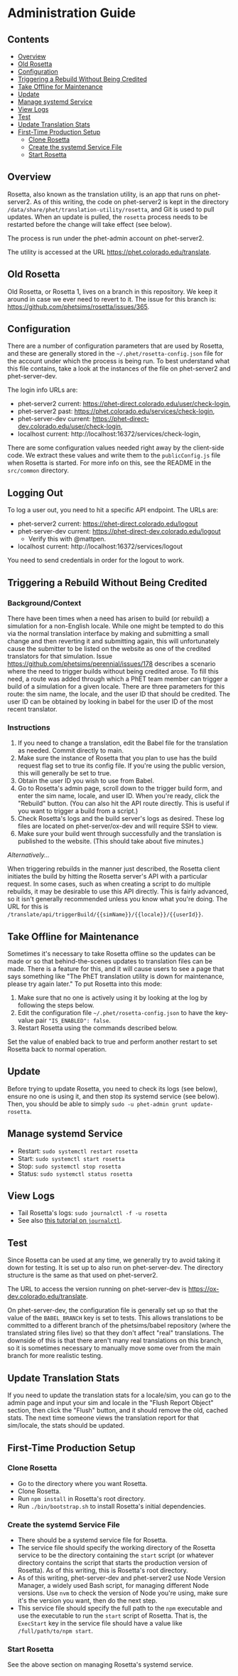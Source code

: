 Administration Guide
====================

Contents
--------

- [Overview](#overview)
- [Old Rosetta](#old-rosetta)
- [Configuration](#configuration)
- [Triggering a Rebuild Without Being Credited](#triggering-a-rebuild-without-being-credited)
- [Take Offline for Maintenance](#take-offline-for-maintenance)
- [Update](#update)
- [Manage systemd Service](#manage-systemd-service)
- [View Logs](#view-logs)
- [Test](#test)
- [Update Translation Stats](#update-translation-stats)
- [First-Time Production Setup](#first-time-production-setup)
  - [Clone Rosetta](#clone-rosetta)
  - [Create the systemd Service File](#create-the-systemd-service-file)
  - [Start Rosetta](#start-rosetta)

Overview
--------

Rosetta, also known as the translation utility, is an app that runs on
phet-server2. As of this writing, the code on phet-server2 is kept in
the directory `/data/share/phet/translation-utility/rosetta`, and Git is
used to pull updates. When an update is pulled, the `rosetta` process
needs to be restarted before the change will take effect (see below).

The process is run under the phet-admin account on phet-server2.

The utility is accessed at the URL https://phet.colorado.edu/translate.

Old Rosetta
-----------

Old Rosetta, or Rosetta 1, lives on a branch in this repository.
We keep it around in case we ever need to revert to it. The issue
for this branch is: https://github.com/phetsims/rosetta/issues/365.

Configuration
-------------

There are a number of configuration parameters that are used by Rosetta,
and these are generally stored in the `~/.phet/rosetta-config.json` file
for the account under which the process is being run. To best understand
what this file contains, take a look at the instances of the file
on phet-server2 and phet-server-dev.

The login info URLs are:

- phet-server2 current: https://phet-direct.colorado.edu/user/check-login,
- phet-server2 past: https://phet.colorado.edu/services/check-login,
- phet-server-dev current: https://phet-direct-dev.colorado.edu/user/check-login,
- localhost current: http://localhost:16372/services/check-login,

There are some configuration values needed right away by the client-side
code. We extract these values and write them to the `publicConfig.js` file
when Rosetta is started. For more info on this, see the README in the
`src/common` directory.

Logging Out
-----------

To log a user out, you need to hit a specific API endpoint. The URLs
are:

- phet-server2 current: https://phet-direct.colorado.edu/logout
- phet-server-dev current: https://phet-direct-dev.colorado.edu/logout
  - Verify this with @mattpen.
- localhost current: http://localhost:16372/services/logout

You need to send credentials in order for the logout to work.

Triggering a Rebuild Without Being Credited
-------------------------------------------

### Background/Context

There have been times when a need has arisen to build (or rebuild) a simulation for a non-English locale. While one
might be tempted to do this via the normal translation interface by making and submitting a small change and then
reverting it and submitting again, this will unfortunately cause the submitter to be listed on the website as one of
the credited translators for that simulation. Issue https://github.com/phetsims/perennial/issues/178 describes a
scenario where the need to trigger builds without being credited arose. To fill this need, a route was added through
which a PhET team member can trigger a build of a simulation for a given locale. There are three parameters for this
route: the sim name, the locale, and the user ID that should be credited. The user ID can be obtained by looking in
babel for the user ID of the most recent translator.

### Instructions

1. If you need to change a translation, edit the Babel file for the translation as needed. Commit directly to main.
2. Make sure the instance of Rosetta that you plan to use has the build request flag set to true its config file. If you're
   using the public version, this will generally be set to true.
3. Obtain the user ID you wish to use from Babel.
4. Go to Rosetta's admin page, scroll down to the trigger build form, and enter the sim name, locale, and user ID. When
   you're ready, click the "Rebuild" button. (You can also hit the API route directly. This is useful if you want to
   trigger a build from a script.)
5. Check Rosetta's logs and the build server's logs as desired. These log files are located on phet-server/ox-dev and
   will require SSH to view.
6. Make sure your build went through successfully and the translation is published to the website. (This should take
   about five minutes.)

_Alternatively..._

When triggering rebuilds in the manner just described, the Rosetta client initiates the build by hitting the Rosetta
server's API with a particular request.  In some cases, such as when creating a script to do multiple rebuilds, it may
be desirable to use this API directly.  This is fairly advanced, so it isn't generally recommended unless you know what
you're doing.  The URL for this is `/translate/api/triggerBuild/{{simName}}/{{locale}}/{{userId}}`.

Take Offline for Maintenance
----------------------------

Sometimes it's necessary to take Rosetta offline so the updates can be
made or so that behind-the-scenes updates to translation files can be
made. There is a feature for this, and it will cause users to see a page
that says something like "The PhET translation utility is down for
maintenance, please try again later." To put Rosetta into this mode:

1. Make sure that no one is actively using it by looking at the log by
   following the steps below.
2. Edit the configuration file `~/.phet/rosetta-config.json` to have the
   key-value pair `"IS_ENABLED": false`.
3. Restart Rosetta using the commands described below.

Set the value of enabled back to true and perform another restart to set
Rosetta back to normal operation.

Update
------

Before trying to update Rosetta, you need to check its logs (see below),
ensure no one is using it, and then stop its systemd service (see
below). Then, you should be able to simply `sudo -u phet-admin grunt
update-rosetta`.

Manage systemd Service
----------------------

- Restart: `sudo systemctl restart rosetta`
- Start: `sudo systemctl start rosetta`
- Stop: `sudo systemctl stop rosetta`
- Status: `sudo systemctl status rosetta`

View Logs
---------

- Tail Rosetta's logs: `sudo journalctl -f -u rosetta`
- See also [this tutorial on `journalctl`](https://www.digitalocean.com/community/tutorials/how-to-use-journalctl-to-view-and-manipulate-systemd-logs).

Test
----

Since Rosetta can be used at any time, we generally try to avoid taking
it down for testing. It is set up to also run on phet-server-dev. The
directory structure is the same as that used on phet-server2.

The URL to access the version running on phet-server-dev is
https://ox-dev.colorado.edu/translate.

On phet-server-dev, the configuration file is generally set up so that
the value of the `BABEL_BRANCH` key is set to tests. This allows
translations to be committed to a different branch of the phetsims/babel
repository (where the translated string files live) so that they don't
affect "real" translations. The downside of this is that there aren't
many real translations on this branch, so it is sometimes necessary to
manually move some over from the main branch for more realistic
testing.

Update Translation Stats
------------------------

If you need to update the translation stats for a locale/sim, you can
go to the admin page and input your sim and locale in the "Flush 
Report Object" section, then click the "Flush" button, and
it should remove the old, cached stats. The next time someone views the
translation report for that sim/locale, the stats should be updated.

First-Time Production Setup
---------------------------

### Clone Rosetta

- Go to the directory where you want Rosetta.
- Clone Rosetta.
- Run `npm install` in Rosetta's root directory.
- Run `./bin/bootstrap.sh` to install Rosetta's initial dependencies.

### Create the systemd Service File

- There should be a systemd service file for Rosetta.
- The service file should specify the working directory of the Rosetta service
  to be the directory containing the `start` script (or whatever directory
  contains the script that starts the production version of Rosetta). As of
  this writing, this is Rosetta's root directory.
- As of this writing, phet-server-dev and phet-server2 use Node Version Manager,
  a widely used Bash script, for managing different Node versions. Use `nvm` to
  check the version of Node you're using, make sure it's the version you want,
  then do the next step.
- This service file should specify the full path to the `npm` executable and use
  the executable to run the `start` script of Rosetta. That is, the `ExecStart`
  key in the service file should have a value like `/full/path/to/npm start`.

### Start Rosetta

See the above section on managing Rosetta's systemd service.
